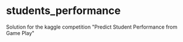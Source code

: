 # students_performance
Solution for the kaggle competition "Predict Student Performance from Game Play"

